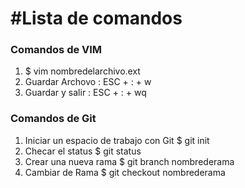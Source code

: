 #Lista de comandos
====================

### Comandos de VIM

1. $ vim nombredelarchivo.ext
2. Guardar Archovo : ESC + : + w
3. Guardar y salir : ESC + : + wq

### Comandos de Git

1. Iniciar un espacio de trabajo con Git
   $ git init
2. Checar el status
   $ git status
3. Crear una nueva rama
   $ git branch nombrederama
4. Cambiar de Rama
   $ git checkout nombrederama

